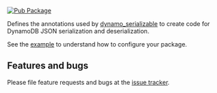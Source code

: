 [![Pub Package](https://img.shields.io/pub/v/dynamo_annotation.svg)](https://pub.dev/packages/dynamo_annotation)

Defines the annotations used by [dynamo_serializable] to create code for DynamoDB JSON serialization and deserialization.

See the [example] to understand how to configure your package.

## Features and bugs

Please file feature requests and bugs at the [issue tracker][tracker].

[example]: https://github.com/giocirque/pub-dev/dynamo_json/tree/master/example
[tracker]: https://github.com/giocirque/pub-dev/issues
[dynamo_serializable]: https://pub.dev/packages/dynamo_serializable
